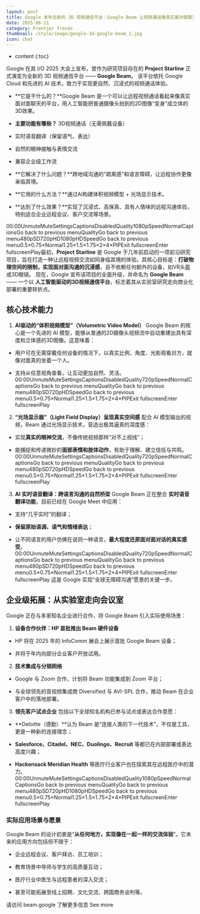 ```yaml
---
layout: post
title: Google 发布全新的 3D 视频通信平台：Google Beam 让视频通话像真实面对面聊天一样
date: 2025-06-21
category: Frontier Trends
thumbnail: /style/image/google-3d-google-beam_1.jpg
icon: chat
---
```

* content
{:toc}

Google 在其 I/O 2025 大会上宣布，曾作为研究项目存在的 **Project Starline** 正式演变为全新的 3D 视频通信平台 —— **Google Beam**。
该平台依托 Google Cloud 和先进的 AI 技术，致力于实现更自然、沉浸式的视频通话体验。

- **它是干什么的？**Google Beam 是一个可以让远程视频通话看起来像真实面对面聊天的平台，用人工智能把普通摄像头拍到的2D图像“变身”成立体的3D效果。

- **主要功能有哪些？**
3D视频通话（无需佩戴设备）

- 实时语音翻译（保留语气、表达）

- 自然的眼神接触与表情交流

- 兼容企业级工作流

- **它解决了什么问题？**跨地域沟通的“疏离感”和语言障碍，让远程协作更像亲临其境。

- **它用的什么方法？**通过AI构建体积视频模型 + 光场显示技术。

- **达到了什么效果？**实现了沉浸式、高保真、具有人情味的远程沟通体验，特别适合企业远程会议、客户交流等场景。

00:00UnmuteMuteSettingsCaptionsDisabledQuality1080pSpeedNormalCaptionsGo back to previous menuQualityGo back to previous menu480pSD720pHD1080pHDSpeedGo back to previous menu0.5×0.75×Normal1.25×1.5×1.75×2×4×PIPExit fullscreenEnter fullscreenPlay最初，**Project Starline** 是 Google 于几年前启动的一项前沿研究项目，旨在打造一种让远程视频交流如同身临其境的体验。其核心目标是：**打破物理空间的限制，实现面对面沟通的沉浸感**，且不依赖任何额外的设备，如VR头盔或3D眼镜。
现在，Google 宣布该项目的全面升级，并命名为 **Google Beam** —— 一个以 **人工智能驱动的3D视频通信平台**，标志着其从实验室研究走向商业化部署的重要转折点。

## 核心技术能力
1. **AI驱动的“体积视频模型”（Volumetric Video Model）**
Google Beam 的核心是一个先进的 AI 模型，能够从普通的2D摄像头视频流中自动重建出具有深度和立体感的3D图像。这意味着：

- 用户可在无需穿戴任何设备的情况下，以真实比例、角度、光影观看对方，就像对面真的坐着一个人。

- 支持从任意视角查看，让互动更加自然、灵活。
00:00UnmuteMuteSettingsCaptionsDisabledQuality720pSpeedNormalCaptionsGo back to previous menuQualityGo back to previous menu480pSD720pHDSpeedGo back to previous menu0.5×0.75×Normal1.25×1.5×1.75×2×4×PIPExit fullscreenEnter fullscreenPlay
2. **“光场显示器”（Light Field Display）呈现真实空间感**
配合 AI 模型输出的视频，Beam 通过光场显示技术，营造出极其逼真的深度感：

- 实现**真实的眼神交流**，不像传统视频那样“对不上视线”；

- 能捕捉和传递微妙的**面部表情和肢体动作**，有助于理解、建立信任与共鸣。
00:00UnmuteMuteSettingsCaptionsDisabledQuality720pSpeedNormalCaptionsGo back to previous menuQualityGo back to previous menu480pSD720pHDSpeedGo back to previous menu0.5×0.75×Normal1.25×1.5×1.75×2×4×PIPExit fullscreenEnter fullscreenPlay
3. **AI 实时语音翻译：跨语言沟通的自然桥梁**
Google Beam 正在整合 **实时语音翻译功能**，目前已经在 Google Meet 中应用：

- 支持“几乎实时”的翻译；

- **保留原始语调、语气和情绪表达**；

- 让不同语言的用户仿佛在说同一种语言，**最大程度还原面对面对话的真实感受**。
00:00UnmuteMuteSettingsCaptionsDisabledQuality720pSpeedNormalCaptionsGo back to previous menuQualityGo back to previous menu480pSD720pHDSpeedGo back to previous menu0.5×0.75×Normal1.25×1.5×1.75×2×4×PIPExit fullscreenEnter fullscreenPlay
这是 Google 实现“全球无障碍沟通”愿景的关键一步。

## 企业级拓展：从实验室走向会议室
Google 正在与多家知名企业进行合作，将 Google Beam 引入实际使用场景：
1. **设备合作伙伴：HP 首批推出 Beam 硬件设备**

- HP 将在 2025 年的 InfoComm 展会上展示首批 Google Beam 设备；

- 并将于年内向部分企业客户开放试用。

2. **技术集成与分销网络**

- Google 与 Zoom 合作，计划将 Beam 功能集成到 Zoom 平台；

- 与全球领先的音视频集成商 Diversified 与 AVI-SPL 合作，推动 Beam 在企业客户中的落地部署。

3. **领先客户试点企业**
包括以下全球知名机构已参与试点或表达合作意愿：

- **Deloitte（德勤）**认为 Beam 是“连接人类的下一代技术”，不仅是工具，更是一种新的连接理念；

- **Salesforce、Citadel、NEC、Duolingo、Recruit** 等都已在内部部署或表达高度兴趣；

- **Hackensack Meridian Health** 等医疗行业客户也在探索其在远程医疗中的潜力。
00:00UnmuteMuteSettingsCaptionsDisabledQuality1080pSpeedNormalCaptionsGo back to previous menuQualityGo back to previous menu480pSD720pHD1080pHDSpeedGo back to previous menu0.5×0.75×Normal1.25×1.5×1.75×2×4×PIPExit fullscreenEnter fullscreenPlay

### 实际应用场景与愿景
Google Beam 的设计初衷是“**从任何地方，实现像在一起一样的交流体验**”。它未来的应用方向包括但不限于：

- 企业远程会议、客户拜访、员工培训；

- 教育场景中导师与学生的高质量互动；

- 医疗行业中医生与远程患者的深入交流；

- 甚至可能拓展至线上招聘、文化交流、跨国商务谈判等。

请访问 beam.google 了解更多信息
See more